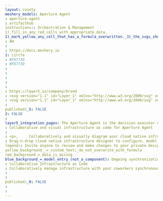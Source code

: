 ```yaml
---
layout: county 
meshery_models: Aperture Agent
: aperture-agent
: artifacthub
instructions:: Orchestration & Management
1)_fill_in_any_red_cells_with_appropriate_data.
2)_mark_yellow_any_cell_that_has_a_formula_overwritten._3)_the_svgs_shouldn't_have_xml_header_they_are_added_programmatically_through_workflows: Scheduling & Orchestration
: AH
: 
: https://docs.meshery.io
1: circle
: #F8773D
: #F8773D
: 
: 
: 
: 
: 
: https://layer5.io/company/brand
: <svg version="1.1" id="Layer_1" xmlns="http://www.w3.org/2000/svg" xmlns:xlink="http://www.w3.org/1999/xlink" x="0px" y="0px",          viewBox="0 0 70 62" style="enable-background:new 0 0 70 62;" xml:space="preserve">, <style type="text/css">,         .st0{fill:#EFEEED;},         .st1{fill:#F8773D;},         .st2{fill:#56AE89;}, </style>, <g>,         <path class="st0" d="M57.1,32.7c-0.9-1.3-0.8-3.1,0.4-4.3c0.8-0.8,1.8-1.5,2.8-2.1s1.7-1.7,1.7-2.9v-3.8c0-10.5-10.2-11.5-15.7-12,                 c-7.5-0.7-9.5-1.6-10.4-4.4c-0.2-0.5-0.4-1-0.8-1.4c-3.4-3.2-7.8-1.6-9.1,1.7C25,6,22.9,6.8,15.7,7.5C10.2,8.1,0,9,0,19.6v3.8,                 c0,1.2,0.6,2.3,1.6,2.9s2,1.3,2.8,2.1c1.2,1.1,1.3,3,0.4,4.3c-0.8,1-1.8,1.9-2.9,2.4S0,36.7,0,38v4.3c0,10.5,10.2,11.5,15.7,12,                 c7.5,0.7,9.5,1.6,10.4,4.4c0.2,0.5,0.4,1,0.8,1.4c3.3,3.2,7.8,1.6,9.1-1.7c1-2.5,3.1-3.4,10.3-4.1c5.5-0.5,15.7-1.5,15.7-12V38,                 c0-1.3-0.7-2.5-1.9-3S57.9,33.7,57.1,32.7L57.1,32.7z"/>,         <path class="st1" d="M70,25.6c-4-0.2-8.6,1.8-11.1,4.9l0,0l0,0l0,0c1,2.6,3.7,4,6.4,3.4c-0.8-1.9-2.5-3.2-4.4-3.5,                 C64.3,30,67.9,28.2,70,25.6z"/>,         <g>,                 <path class="st2" d="M18.1,27.7c-0.5,0-0.9,0.1-1.3,0.3c0.3,0.3,0.4,0.7,0.3,1.2c-0.1,0.4-0.5,0.8-0.9,0.8c-0.4,0-0.8-0.1-1-0.4,                         c-0.3,0.6-0.4,1.3-0.2,2.1c0.3,1.4,1.5,2.4,2.8,2.5c2,0.2,3.6-1.3,3.6-3.3C21.4,29.2,19.9,27.7,18.1,27.7 M19.6,33.4,                         c-0.4,0-0.8-0.3-0.8-0.8s0.3-0.8,0.8-0.8s0.8,0.4,0.8,0.8S20,33.4,19.6,33.4"/>,                 <path class="st2" d="M40.9,29.6c-0.3,0.6-0.4,1.4-0.2,2.1c0.3,1.2,1.2,2.2,2.5,2.4c2.3,0.5,4.3-1.4,3.9-3.7,                         c-0.2-1.4-1.4-2.6-2.9-2.7c-0.6-0.1-1.2,0-1.7,0.3c0.3,0.3,0.4,0.7,0.3,1.1c-0.1,0.4-0.5,0.7-0.9,0.8C41.6,30,41.2,29.9,40.9,29.6,                          M44.6,32.7c0-0.4,0.3-0.8,0.8-0.8c0.4,0,0.8,0.4,0.8,0.8s-0.3,0.8-0.8,0.8S44.6,33.1,44.6,32.7"/>,                 <path class="st2" d="M44.3,22.7c-6,0-4,4.3-13.4,5.3c-8.1-0.9-7.7-4.3-11.4-5.2c-5-1.1-9.9,2.5-10.2,7.5s3.5,8.9,8.3,8.9,                         c6,0,4-4.3,13.3-5.3c8.2,0.9,7.7,4.3,11.4,5.2c5,1.1,9.9-2.5,10.2-7.5C52.9,26.7,49.1,22.7,44.3,22.7 M18.1,35.8,                         c-2.7,0-4.9-2.3-4.9-5c0.1-2.5,2.2-4.7,4.7-4.7c2.8-0.1,5,2.1,5,4.9S20.8,35.8,18.1,35.8 M43.9,35.8c-2.7,0-5-2.3-4.9-5,                         c0.1-2.5,2.2-4.7,4.7-4.7c2.8-0.1,5,2.1,5,4.9S46.6,35.8,43.9,35.8"/>,         </g>,         <g>,                 <path class="st1" d="M56.6,24.6c-1.1,0-2.1-0.9-2.1-2v-3c0-3.3-2-4-9-4.7c-5-0.5-11-1.1-14.6-5.4c-3.5,4.4-9.6,4.9-14.6,5.4,                         c-7,0.7-9,1.4-9,4.7v3c0,1.1-0.9,2-2,2s-2-0.9-2-2v-3c0-7.5,7-8.2,12.7-8.7c6.7-0.6,11.3-1.4,13.1-6.2c0.3-0.8,1.1-1.3,1.9-1.3,                         l0,0c0.8,0,1.6,0.5,1.9,1.3c1.8,4.8,6.3,5.5,13.1,6.2c5.7,0.5,12.7,1.2,12.7,8.7v3C58.6,23.6,57.7,24.6,56.6,24.6z"/>,                 <path class="st1" d="M31,58.6c-0.8,0-1.6-0.5-1.9-1.3c-1.8-4.8-6.3-5.5-13.1-6.2c-5.6-0.6-12.7-1.2-12.7-8.7v-3c0-1.1,0.9-2,2-2,                         s2,0.9,2,2v3c0,3.3,2,4,9,4.7c5,0.5,11,1.1,14.6,5.4c3.5-4.4,9.6-4.9,14.6-5.4c6.9-0.7,9-1.4,9-4.7v-3c0-1.1,0.9-2,2.1-2,                         s2.1,0.9,2.1,2v3c0,7.5-7,8.2-12.7,8.7c-6.7,0.7-11.3,1.4-13.1,6.2C32.6,58.1,31.8,58.6,31,58.6z"/>,         </g>, </g>, </svg>
: <svg version="1.1" id="Layer_1" xmlns="http://www.w3.org/2000/svg" xmlns:xlink="http://www.w3.org/1999/xlink" x="0px" y="0px", 	 viewBox="0 0 70 62" style="enable-background:new 0 0 70 62;" xml:space="preserve">, <style type="text/css">, 	.st0{fill:#FFFFFF;}, </style>, <g>, 	<path class="st0" d="M70,25.6c-4-0.2-8.6,1.8-11.1,4.9l0,0l0,0l0,0c1,2.6,3.7,4,6.4,3.4c-0.8-1.9-2.5-3.2-4.4-3.5, 		C64.3,30,67.9,28.2,70,25.6z"/>, 	<g>, 		<path class="st0" d="M19.6,31.8c-0.5,0-0.8,0.3-0.8,0.8s0.4,0.8,0.8,0.8c0.4,0,0.8-0.4,0.8-0.8C20.4,32.2,20.1,31.8,19.6,31.8z"/>, 		<path class="st0" d="M43.9,35.8c2.7,0,4.8-2,4.8-4.8s-2.2-5-5-4.9c-2.5,0-4.6,2.2-4.7,4.7C38.9,33.5,41.2,35.8,43.9,35.8z, 			 M40.9,29.6c0.3,0.3,0.7,0.4,1,0.3c0.4-0.1,0.8-0.4,0.9-0.8c0.1-0.4,0-0.8-0.3-1.1c0.5-0.3,1.1-0.4,1.7-0.3, 			c1.5,0.1,2.7,1.3,2.9,2.7c0.4,2.3-1.6,4.2-3.9,3.7c-1.3-0.2-2.2-1.2-2.5-2.4C40.5,31,40.6,30.2,40.9,29.6z"/>, 		<path class="st0" d="M22.9,31c0-2.8-2.2-5-5-4.9c-2.5,0-4.6,2.2-4.7,4.7c0,2.7,2.2,5,4.9,5C20.8,35.8,22.9,33.8,22.9,31z M15,31.7, 			c-0.2-0.8-0.1-1.5,0.2-2.1c0.2,0.3,0.6,0.4,1,0.4c0.4,0,0.8-0.4,0.9-0.8c0.1-0.5,0-0.9-0.3-1.2c0.4-0.2,0.8-0.3,1.3-0.3, 			c1.8,0,3.3,1.5,3.3,3.2c0,2-1.6,3.5-3.6,3.3C16.5,34.1,15.3,33.1,15,31.7z"/>, 		<path class="st0" d="M45.4,33.5c0.5,0,0.8-0.4,0.8-0.8c0-0.4-0.4-0.8-0.8-0.8c-0.5,0-0.8,0.4-0.8,0.8, 			C44.6,33.1,44.9,33.5,45.4,33.5z"/>, 		<path class="st0" d="M60.3,26.3c1-0.6,1.7-1.7,1.7-2.9v-3.8c0-10.5-10.2-11.5-15.7-12C38.8,6.9,36.8,6,35.9,3.2, 			c-0.2-0.5-0.4-1-0.8-1.4c-3.4-3.2-7.8-1.6-9.1,1.7c-1,2.5-3.1,3.3-10.3,4C10.2,8.1,0,9,0,19.6v3.8c0,1.2,0.6,2.3,1.6,2.9, 			c1,0.6,2,1.3,2.8,2.1c1.2,1.1,1.3,3,0.4,4.3c-0.8,1-1.8,1.9-2.9,2.4C0.8,35.6,0,36.7,0,38v4.3c0,10.5,10.2,11.5,15.7,12, 			c7.5,0.7,9.5,1.6,10.4,4.4c0.2,0.5,0.4,1,0.8,1.4c3.3,3.2,7.8,1.6,9.1-1.7c1-2.5,3.1-3.4,10.3-4.1c5.5-0.5,15.7-1.5,15.7-12V38, 			c0-1.3-0.7-2.5-1.9-3c-1.2-0.5-2.2-1.3-3-2.3c-0.9-1.3-0.8-3.1,0.4-4.3C58.3,27.6,59.3,26.9,60.3,26.3z M56.6,37.4, 			c1.2,0,2.1,0.9,2.1,2v3c0,7.5-7,8.2-12.7,8.7c-6.7,0.7-11.3,1.4-13.1,6.2c-0.3,0.8-1.1,1.3-1.9,1.3s-1.6-0.5-1.9-1.3, 			c-1.8-4.8-6.3-5.5-13.1-6.2c-5.6-0.6-12.7-1.2-12.7-8.7v-3c0-1.1,0.9-2,2-2c1.1,0,2,0.9,2,2v3c0,3.3,2,4,9,4.7, 			c5,0.5,11,1.1,14.6,5.4c3.5-4.4,9.6-4.9,14.6-5.4c6.9-0.7,9-1.4,9-4.7v-3C54.5,38.3,55.4,37.4,56.6,37.4z M9.3,30.3, 			c0.3-5,5.2-8.6,10.2-7.5c3.7,0.9,3.3,4.3,11.4,5.2c9.4-1,7.4-5.3,13.4-5.3c4.8,0,8.6,4,8.2,8.9c-0.3,5-5.2,8.6-10.2,7.5, 			c-3.7-0.9-3.2-4.3-11.4-5.2c-9.3,1-7.3,5.3-13.3,5.3C12.8,39.2,9,35.3,9.3,30.3z M54.5,22.6v-3c0-3.3-2-4-9-4.7, 			c-5-0.5-11-1.1-14.6-5.4c-3.5,4.4-9.6,4.9-14.6,5.4c-7,0.7-9,1.4-9,4.7v3c0,1.1-0.9,2-2,2c-1.1,0-2-0.9-2-2v-3, 			c0-7.5,7-8.2,12.7-8.7c6.7-0.6,11.3-1.4,13.1-6.2c0.3-0.8,1.1-1.3,1.9-1.3s1.6,0.5,1.9,1.3c1.8,4.8,6.3,5.5,13.1,6.2, 			c5.7,0.5,12.7,1.2,12.7,8.7v3c-0.1,1-1,2-2.1,2C55.5,24.6,54.5,23.7,54.5,22.6z"/>, 	</g>, </g>, </svg>, 
: 
published:_5: FALSE
2: FALSE
: 
layer5_integration_pages: The Aperture Agent is the decision executor of the Aperture system. In addition to gathering data, the Aperture Agent functions as a gatekeeper, acting on traffic based on decisions made by the Aperture Controller. Specifically, depending on feedback from the Controller, the Agent will effectively allow or drop incoming requests. Further supporting the Controller, the Agent works to inject information into traffic, including the specific traffic-shaping decisions made and classification labels which can later be used in policing. One Agent is deployed per node., 
: Collaborative and visual infrastructure as code for Aperture Agent
: 
: <p>,     Collaboratively and visually diagram your cloud native infrastructure with GitOps-style pipeline integration. Design, test, and manage configuration your Kubernetes-based, containerized applications as a visual topology., </p>, <p>,     Looking for best practice cloud native design and deployment best practices? Choose from thousands of pre-built components in MeshMap. Choose from hundreds of ready-made design patterns by importing templates from Meshery Catalog or use our low code designer, MeshMap, to create and deploy your own cloud native infrastructure designs., </p>
: Drag-n-drop cloud native infrastructure designer to configure, model, and deploy your workloads.
legend:: Invite anyone to review and make changes to your private designs.
yellow_background__=_custom_text;_do_not_overwrite_with_formula
red_background_=_data_is_mising
blue_background_=_model_entry_(not_a_component): Ongoing synchronization of Kubernetes configuration and changes across any number of clusters.
: Collaborative Infrastructure as Code
: Collaboratively manage infrastructure with your coworkers synchronously sharing the same designs.
: 
: 
published:_0: FALSE
: 
: 
---
```

